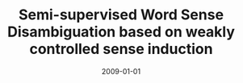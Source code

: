 ---
# Documentation: https://wowchemy.com/docs/managing-content/

title: Semi-supervised Word Sense Disambiguation based on weakly controlled sense
  induction
subtitle: ''
summary: ''
authors:
- Bartosz H. Broda
- piasecki
tags: []
categories: []
date: '2009-01-01'
lastmod: 2022-10-07T05:10:10Z
featured: false
draft: false

# Featured image
# To use, add an image named `featured.jpg/png` to your page's folder.
# Focal points: Smart, Center, TopLeft, Top, TopRight, Left, Right, BottomLeft, Bottom, BottomRight.
image:
  caption: ''
  focal_point: ''
  preview_only: false

# Projects (optional).
#   Associate this post with one or more of your projects.
#   Simply enter your project's folder or file name without extension.
#   E.g. `projects = ["internal-project"]` references `content/project/deep-learning/index.md`.
#   Otherwise, set `projects = []`.
projects: []
publishDate: '2022-10-07T05:10:09.561199Z'
publication_types:
- '1'
abstract: ''
publication: '*Proceedings of the International Multiconference on Computer Science
  and Information Technology, Mrągowo, Poland, October 12-14, 2009*'
url_pdf: http://www.proceedings2009.imcsit.org/pliks/157.pdf
---